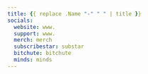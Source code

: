```yaml
---
title: {{ replace .Name "-" " " | title }}
socials:
  website: www.
  support: www.
  merch: merch
  subscribestar: substar
  bitchute: bitchute
  minds: minds
---
```


